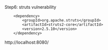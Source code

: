 Step6: struts vulnerability

		<dependency>
			<groupId>org.apache.struts</groupId>
			<artifactId>struts2-core</artifactId>
			<version>2.5.10</version>
		</dependency>

http://localhost:8080/
